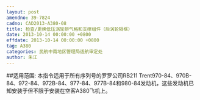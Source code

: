 ```yaml
---
layout: post
amendno: 39-7824
cadno: CAD2013-A380-08
title: 检查/更换低压涡轮排气格和支撑组件（后涡轮隔框）
date: 2013-10-14 00:00:00 +0800
effdate: 2013-10-14 00:00:00 +0800
tag: A380
categories: 民航中南地区管理局适航审定处
author: 朱江
---
```


##适用范围:
本指令适用于所有序列号的罗罗公司RB211 Trent970-84、970B-84、972-84、972B-84、977-84、977B-84和980-84发动机，这些发动机已知安装于但不限于安装在空客A380飞机上。

